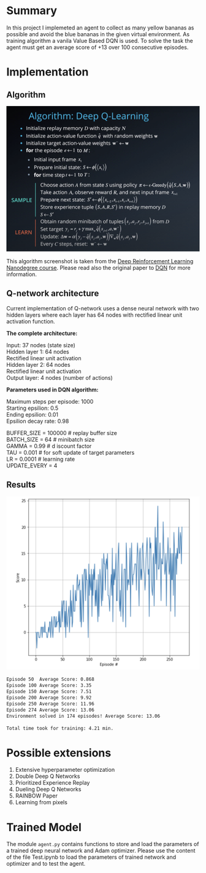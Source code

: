 # Summary 

In this project I implemeted an agent to collect as many yellow bananas as possible and avoid the blue bananas in the given virtual environment.
As training algorithm a vanila Value Based DQN is used. 
To solve the task the agent must get an average score of +13 over 100 consecutive episodes.


# Implementation

## Algorithm

![Deep Q-Learning algorithm from Udacity course](./files/dqn_algorithm.png)

This algorithm screenshot is taken from the [Deep Reinforcement Learning Nanodegree course](https://www.udacity.com/course/deep-reinforcement-learning-nanodegree--nd893). 
Please read also the original paper to [DQN](https://storage.googleapis.com/deepmind-media/dqn/DQNNaturePaper.pdf) for more information. 

## Q-network architecture
Current implementation of Q-network uses a dense neural network with two hidden layers where each layer has 64 nodes with rectified linear unit activation function.<br/> 

**The complete architecture:**<br/>

Input: 37 nodes (state size)<br/>
Hidden layer 1: 64 nodes<br/>
Rectified linear unit activation<br/>
Hidden layer 2: 64 nodes<br/>
Rectified linear unit activation<br/>
Output layer: 4 nodes (number of actions)<br/>

**Parameters used in DQN algorithm:**<br/>

Maximum steps per episode: 1000<br/>
Starting epsilion: 0.5<br/>
Ending epsilion: 0.01<br/>
Epsilion decay rate: 0.98<br/>

BUFFER_SIZE = 100000    # replay buffer size<br/>
BATCH_SIZE = 64         # minibatch size<br/>
GAMMA = 0.99            # d iscount factor<br/>
TAU = 0.001             # for soft update of target parameters<br/>
LR = 0.0001             # learning rate <br/>
UPDATE_EVERY = 4 <br/>

## Results

![results](files/graph.png)

```
Episode 50	Average Score: 0.868
Episode 100	Average Score: 3.35
Episode 150	Average Score: 7.51
Episode 200	Average Score: 9.92
Episode 250	Average Score: 11.96
Episode 274	Average Score: 13.06
Environment solved in 174 episodes!	Average Score: 13.06

Total time took for training: 4.21 min.
 ```
# Possible extensions 

1. Extensive hyperparameter optimization
2. Double Deep Q Networks
3. Prioritized Experience Replay
4. Dueling Deep Q Networks
5. RAINBOW Paper
6. Learning from pixels

# Trained Model 

The module `agent.py` contains functions to store and load the parameters of a trained deep neural network and Adam optimizer. Please use the content of the file Test.ipynb to load the parameters of trained network and optimizer and to test the agent. 
